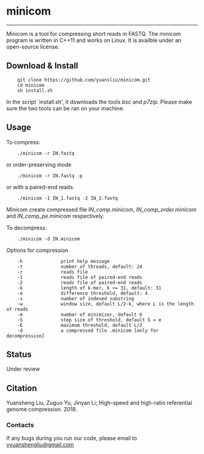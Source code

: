 # minicom
---
Minicom is a tool for compressing short reads in FASTQ. The minicom program is written in C++11 and works on Linux. It is availble under an open-source license.

## Download & Install

		git clone https://github.com/yuansliu/minicom.git
		cd minicom
		sh install.sh

In the script \`install.sh', it downloads the tools *bsc* and *p7zip*. Please make sure the two tools can be ran on your machine.
    
## Usage
To compress:

    	./minicom -r IN.fastq 

or order-preserving mode

    	./minicom -r IN.fastq -p

or with a paired-end reads		
		
		./minicom -1 IN_1.fastq -2 IN_2.fastq

Minicom create compressed file *IN_comp.minicom*, *IN_comp_order.minicom* and *IN_comp_pe.minicom* respectively.

To decompress:

		./minicom -d IN.minicom

Options for compression

		-h 				print help message
		-t 				number of threads, default: 24 
		-r 				reads file 
		-1 				reads file of paired-end reads
		-2 				reads file of paired-end reads
		-k 				length of k-mer, k <= 31, default: 31
		-e 				difference threshold, default: 4
		-s 				number of indexed substring
		-w 				window size, default L/2-k, where L is the length of reads
		-m 				number of minimizer, default 6
		-S 				step size of threshold, default S = e
		-E 				maximum threshold, default L/2
		-d 				a compressed file .minicom [only for decompression]


## Status
Under review

## Citation
Yuansheng Liu, Zuguo Yu, Jinyan Li; High-speed and high-ratio referential genome compression. 2018.

### Contacts
If any bugs during you run our code, please email to <yyuanshengliu@gmail.com>
